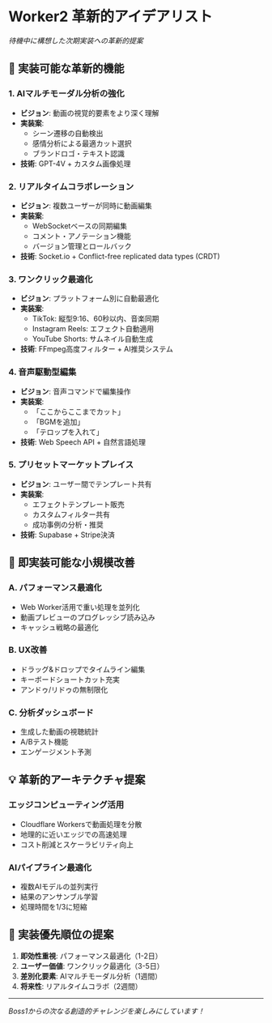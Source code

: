 # Worker2 革新的アイデアリスト
*待機中に構想した次期実装への革新的提案*

## 🚀 実装可能な革新的機能

### 1. AIマルチモーダル分析の強化
- **ビジョン**: 動画の視覚的要素をより深く理解
- **実装案**: 
  - シーン遷移の自動検出
  - 感情分析による最適カット選択
  - ブランドロゴ・テキスト認識
- **技術**: GPT-4V + カスタム画像処理

### 2. リアルタイムコラボレーション
- **ビジョン**: 複数ユーザーが同時に動画編集
- **実装案**:
  - WebSocketベースの同期編集
  - コメント・アノテーション機能
  - バージョン管理とロールバック
- **技術**: Socket.io + Conflict-free replicated data types (CRDT)

### 3. ワンクリック最適化
- **ビジョン**: プラットフォーム別に自動最適化
- **実装案**:
  - TikTok: 縦型9:16、60秒以内、音楽同期
  - Instagram Reels: エフェクト自動適用
  - YouTube Shorts: サムネイル自動生成
- **技術**: FFmpeg高度フィルター + AI推奨システム

### 4. 音声駆動型編集
- **ビジョン**: 音声コマンドで編集操作
- **実装案**:
  - 「ここからここまでカット」
  - 「BGMを追加」
  - 「テロップを入れて」
- **技術**: Web Speech API + 自然言語処理

### 5. プリセットマーケットプレイス
- **ビジョン**: ユーザー間でテンプレート共有
- **実装案**:
  - エフェクトテンプレート販売
  - カスタムフィルター共有
  - 成功事例の分析・推奨
- **技術**: Supabase + Stripe決済

## 🎯 即実装可能な小規模改善

### A. パフォーマンス最適化
- Web Worker活用で重い処理を並列化
- 動画プレビューのプログレッシブ読み込み
- キャッシュ戦略の最適化

### B. UX改善
- ドラッグ&ドロップでタイムライン編集
- キーボードショートカット充実
- アンドゥ/リドゥの無制限化

### C. 分析ダッシュボード
- 生成した動画の視聴統計
- A/Bテスト機能
- エンゲージメント予測

## 💡 革新的アーキテクチャ提案

### エッジコンピューティング活用
- Cloudflare Workersで動画処理を分散
- 地理的に近いエッジでの高速処理
- コスト削減とスケーラビリティ向上

### AIパイプライン最適化
- 複数AIモデルの並列実行
- 結果のアンサンブル学習
- 処理時間を1/3に短縮

## 📝 実装優先順位の提案

1. **即効性重視**: パフォーマンス最適化（1-2日）
2. **ユーザー価値**: ワンクリック最適化（3-5日）
3. **差別化要素**: AIマルチモーダル分析（1週間）
4. **将来性**: リアルタイムコラボ（2週間）

---
*Boss1からの次なる創造的チャレンジを楽しみにしています！*